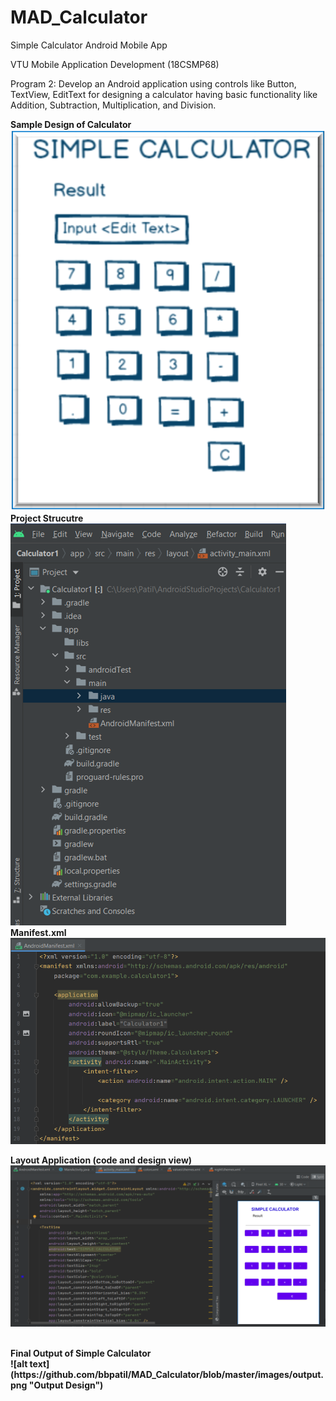 # MAD_Calculator

Simple Calculator Android Mobile App

VTU Mobile Application Development (18CSMP68)

Program 2: Develop an Android application using controls like Button, TextView, EditText for designing a calculator having basic functionality like Addition, Subtraction, Multiplication, and Division.

<b>Sample Design of Calculator<b> </br>
![alt text](https://github.com/bbpatil/MAD_Calculator/blob/master/images/sampledesign.png "Sample Design")
</br>
<b>Project Strucutre<b></br>
![alt text](https://github.com/bbpatil/MAD_Calculator/blob/master/images/projectstructure.png "Project Layout")
</br>
<b>Manifest.xml<b></br>
![alt text](https://github.com/bbpatil/MAD_Calculator/blob/master/images/manifest.png "Manifest file")
</br>
  
<b>Layout Application (code and design view)<b></br>
![alt text](https://github.com/bbpatil/MAD_Calculator/blob/master/images/layout.png "Layout")
  
</br>
<b>Final Output of Simple Calculator<b> </br>
![alt text](https://github.com/bbpatil/MAD_Calculator/blob/master/images/output.png "Output Design")
</br>
